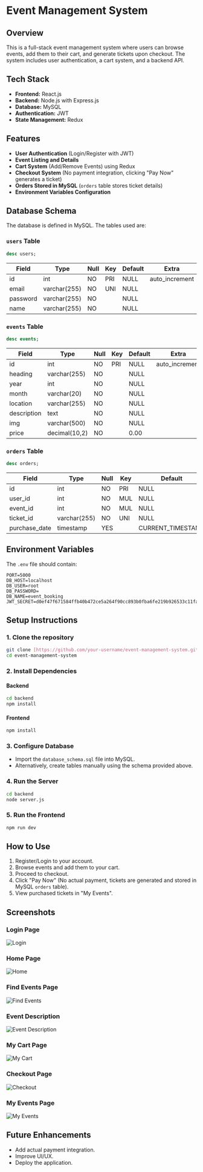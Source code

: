 # Event Management System

## Overview
This is a full-stack event management system where users can browse events, add them to their cart, and generate tickets upon checkout. The system includes user authentication, a cart system, and a backend API.

## Tech Stack
- **Frontend:** React.js
- **Backend:** Node.js with Express.js
- **Database:** MySQL
- **Authentication:** JWT
- **State Management:** Redux

## Features
- **User Authentication** (Login/Register with JWT)
- **Event Listing and Details**
- **Cart System** (Add/Remove Events) using Redux
- **Checkout System** (No payment integration, clicking "Pay Now" generates a ticket)
- **Orders Stored in MySQL** (`orders` table stores ticket details)
- **Environment Variables Configuration**

## Database Schema
The database is defined in MySQL. The tables used are:

### `users` Table
```sql
desc users;
```
| Field    | Type         | Null | Key | Default | Extra          |
|----------|--------------|------|-----|---------|----------------|
| id       | int          | NO   | PRI | NULL    | auto_increment |
| email    | varchar(255) | NO   | UNI | NULL    |                |
| password | varchar(255) | NO   |     | NULL    |                |
| name     | varchar(255) | NO   |     | NULL    |                |

### `events` Table
```sql
desc events;
```
| Field       | Type          | Null | Key | Default | Extra          |
|-------------|--------------|------|-----|---------|----------------|
| id          | int          | NO   | PRI | NULL    | auto_increment |
| heading     | varchar(255) | NO   |     | NULL    |                |
| year        | int          | NO   |     | NULL    |                |
| month       | varchar(20)  | NO   |     | NULL    |                |
| location    | varchar(255) | NO   |     | NULL    |                |
| description | text         | NO   |     | NULL    |                |
| img         | varchar(500) | NO   |     | NULL    |                |
| price       | decimal(10,2)| NO   |     | 0.00    |                |

### `orders` Table
```sql
desc orders;
```
| Field         | Type         | Null | Key | Default           | Extra             |
|---------------|--------------|------|-----|-------------------|-------------------|
| id            | int          | NO   | PRI | NULL              | auto_increment    |
| user_id       | int          | NO   | MUL | NULL              |                   |
| event_id      | int          | NO   | MUL | NULL              |                   |
| ticket_id     | varchar(255) | NO   | UNI | NULL              |                   |
| purchase_date | timestamp    | YES  |     | CURRENT_TIMESTAMP | DEFAULT_GENERATED |

## Environment Variables
The `.env` file should contain:
```env
PORT=5000
DB_HOST=localhost
DB_USER=root
DB_PASSWORD=
DB_NAME=event_booking
JWT_SECRET=d0ef47f671584ffb40b472ce5a264f90cc893b0fba6fe219b926533c11fac0a19162284eac6960b2e2c0b242b6da14916baacb4aad02317f62aab82849066d7f
```

## Setup Instructions
### 1. Clone the repository
```sh
git clone [https://github.com/your-username/event-management-system.git](https://github.com/Varunnn99/event-booking/)
cd event-management-system
```

### 2. Install Dependencies
#### Backend
```sh
cd backend
npm install
```
#### Frontend
```sh
npm install
```

### 3. Configure Database
- Import the `database_schema.sql` file into MySQL.
- Alternatively, create tables manually using the schema provided above.

### 4. Run the Server
```sh
cd backend
node server.js
```

### 5. Run the Frontend
```sh
npm run dev
```

## How to Use
1. Register/Login to your account.
2. Browse events and add them to your cart.
3. Proceed to checkout.
4. Click "Pay Now" (No actual payment, tickets are generated and stored in MySQL `orders` table).
5. View purchased tickets in "My Events".

## Screenshots
### Login Page
![Login](screenshotss/LOGIN.png)

### Home Page
![Home](screenshotss/home.png)

### Find Events Page
![Find Events](screenshotss/findevents.png)

### Event Description
![Event Description](screenshotss/eventdesc.png)

### My Cart Page
![My Cart](screenshotss/mycart.png)

### Checkout Page
![Checkout](screenshotss/checkout.png)

### My Events Page
![My Events](screenshotss/myevents.png)

## Future Enhancements
- Add actual payment integration.
- Improve UI/UX.
- Deploy the application.


